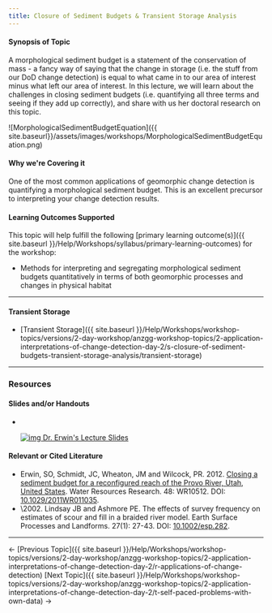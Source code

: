 ```yaml
---
title: Closure of Sediment Budgets & Transient Storage Analysis
---
```


#### Synopsis of Topic

A morphological sediment budget is a statement of the conservation of mass - a fancy way of saying that the change in storage (i.e. the stuff from our DoD change detection) is equal to what came in to our area of interest minus what left our area of interest. In this lecture, we will learn about the challenges in closing sediment budgets  (i.e. quantifying all three terms and seeing if they add up correctly), and share with us her doctoral research on this topic. 

![MorphologicalSedimentBudgetEquation]({{ site.baseurl}}/assets/images/workshops/MorphologicalSedimentBudgetEquation.png)

#### Why we're Covering it

One of the most common applications of geomorphic change detection is quantifying a morphological sediment budget. This is an excellent precursor to interpreting your change detection results.

#### Learning Outcomes Supported

This topic will help fulfill the following [primary learning outcome(s)]({{ site.baseurl }}/Help/Workshops/syllabus/primary-learning-outcomes) for the workshop:

- Methods for interpreting and segregating morphological sediment budgets quantitatively in terms of both geomorphic processes and changes in physical habitat

------

#### Transient Storage

- [Transient Storage]({{ site.baseurl }}/Help/Workshops/workshop-topics/versions/2-day-workshop/anzgg-workshop-topics/2-application-interpretations-of-change-detection-day-2/s-closure-of-sediment-budgets-transient-storage-analysis/transient-storage)

------

### Resources

#### Slides and/or Handouts

- ​

  [![img](http://gcdworkshop.joewheaton.org/_/rsrc/1429978007096/workshop-topics/versions/3-day-workshop/3-Day3/u-sediment-budgets/pdfIcon.png) ](http://etal.usu.edu/GCD/Workshop/2012May/M_ClosureSedimentBudgets_color_slides.pdf)[Dr. Erwin's Lecture Slides](http://etal.usu.edu/GCD/Workshop/2014_ANZGG/S_ClosureSedimentBudgets.pdf)  

#### Relevant or Cited Literature

- Erwin, SO, Schmidt, JC, Wheaton, JM and Wilcock, PR. 2012. [Closing a sediment budget for a reconfigured reach of the Provo River, Utah, United States](http://etal.usu.edu/Downloads/wrcr13567.pdf). Water Resources Research. 48: WR10512. DOI: [10.1029/2011WR011035](http://dx.doi.org/10.1029/2011WR011035).
- \2002. Lindsay JB and Ashmore PE. The effects of survey frequency on estimates of scour and fill in a braided river model. Earth Surface Processes and Landforms. 27(1): 27-43. DOI: [10.1002/esp.282](http://dx.doi.org/10.1002/esp.282).

------

← [Previous Topic]({{ site.baseurl }}/Help/Workshops/workshop-topics/versions/2-day-workshop/anzgg-workshop-topics/2-application-interpretations-of-change-detection-day-2/r-applications-of-change-detection)           [Next Topic]({{ site.baseurl }}/Help/Workshops/workshop-topics/versions/2-day-workshop/anzgg-workshop-topics/2-application-interpretations-of-change-detection-day-2/t-self-paced-problems-with-own-data) →